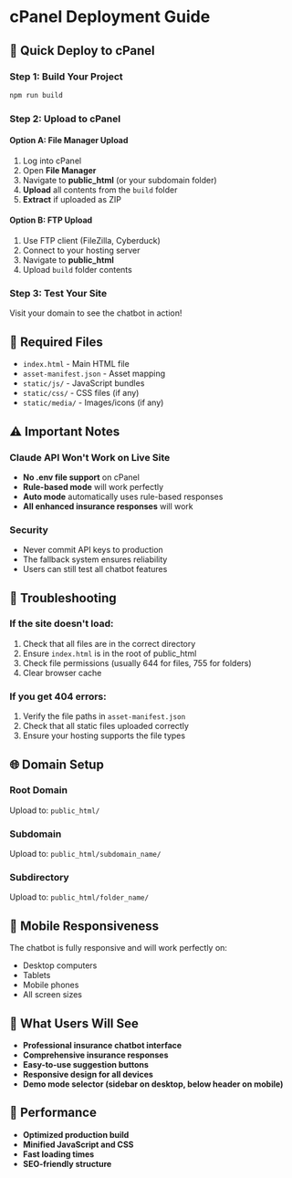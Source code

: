 # cPanel Deployment Guide

## 🚀 Quick Deploy to cPanel

### Step 1: Build Your Project
```bash
npm run build
```

### Step 2: Upload to cPanel

#### Option A: File Manager Upload
1. Log into cPanel
2. Open **File Manager**
3. Navigate to **public_html** (or your subdomain folder)
4. **Upload** all contents from the `build` folder
5. **Extract** if uploaded as ZIP

#### Option B: FTP Upload
1. Use FTP client (FileZilla, Cyberduck)
2. Connect to your hosting server
3. Navigate to **public_html**
4. Upload `build` folder contents

### Step 3: Test Your Site
Visit your domain to see the chatbot in action!

## 📁 Required Files
- `index.html` - Main HTML file
- `asset-manifest.json` - Asset mapping
- `static/js/` - JavaScript bundles
- `static/css/` - CSS files (if any)
- `static/media/` - Images/icons (if any)

## ⚠️ Important Notes

### Claude API Won't Work on Live Site
- **No .env file support** on cPanel
- **Rule-based mode** will work perfectly
- **Auto mode** automatically uses rule-based responses
- **All enhanced insurance responses** will work

### Security
- Never commit API keys to production
- The fallback system ensures reliability
- Users can still test all chatbot features

## 🔧 Troubleshooting

### If the site doesn't load:
1. Check that all files are in the correct directory
2. Ensure `index.html` is in the root of public_html
3. Check file permissions (usually 644 for files, 755 for folders)
4. Clear browser cache

### If you get 404 errors:
1. Verify the file paths in `asset-manifest.json`
2. Check that all static files uploaded correctly
3. Ensure your hosting supports the file types

## 🌐 Domain Setup

### Root Domain
Upload to: `public_html/`

### Subdomain
Upload to: `public_html/subdomain_name/`

### Subdirectory
Upload to: `public_html/folder_name/`

## 📱 Mobile Responsiveness
The chatbot is fully responsive and will work perfectly on:
- Desktop computers
- Tablets
- Mobile phones
- All screen sizes

## 🎯 What Users Will See
- **Professional insurance chatbot interface**
- **Comprehensive insurance responses**
- **Easy-to-use suggestion buttons**
- **Responsive design for all devices**
- **Demo mode selector (sidebar on desktop, below header on mobile)**

## 🚀 Performance
- **Optimized production build**
- **Minified JavaScript and CSS**
- **Fast loading times**
- **SEO-friendly structure**
